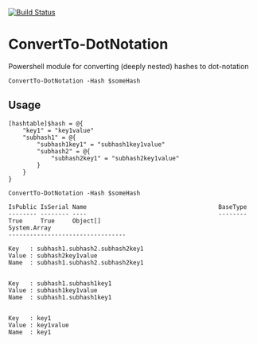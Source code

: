 [![Build Status](https://ci.appveyor.com/api/projects/status/nhonfjdp03hbfif8/branch/master?svg=true)](https://ci.appveyor.com/project/alt3/convertto-dotnotation)

# ConvertTo-DotNotation

Powershell module for converting (deeply nested) hashes to dot-notation

```posh
ConvertTo-DotNotation -Hash $someHash
```

## Usage

```posh
[hashtable]$hash = @{
    "key1" = "key1value"
    "subhash1" = @{
        "subhash1key1" = "subhash1key1value"
        "subhash2" = @{
            "subhash2key1" = "subhash2key1value"
        }
    }
}

ConvertTo-DotNotation -Hash $someHash

IsPublic IsSerial Name                                     BaseType
-------- -------- ----                                     --------
True     True     Object[]                                 System.Array
---------------------------------

Key   : subhash1.subhash2.subhash2key1
Value : subhash2key1value
Name  : subhash1.subhash2.subhash2key1


Key   : subhash1.subhash1key1
Value : subhash1key1value
Name  : subhash1.subhash1key1


Key   : key1
Value : key1value
Name  : key1
```
